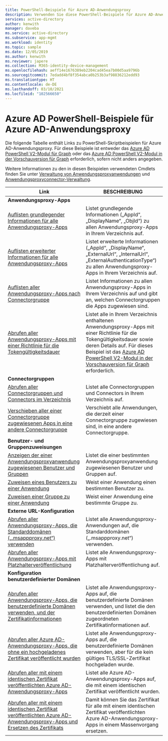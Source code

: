 ```yaml
---
title: PowerShell-Beispiele für Azure AD-Anwendungsproxy
description: Verwenden Sie diese PowerShell-Beispiele für Azure AD-Anwendungsproxy, um Informationen zu Anwendungsproxy-Apps und Connectors in Ihrem Verzeichnis abzurufen, Apps Benutzer und Gruppen zuzuweisen und Zertifikatinformationen abzurufen.
services: active-directory
author: kenwith
manager: daveba
ms.service: active-directory
ms.subservice: app-mgmt
ms.workload: identity
ms.topic: sample
ms.date: 12/05/2019
ms.author: kenwith
ms.reviewer: japere
ms.collection: M365-identity-device-management
ms.openlocfilehash: aeff14e1676389eb2204cad45ea7b00d5aa9796b
ms.sourcegitcommit: 7edadd4bf8f354abca0b253b3af98836212edd93
ms.translationtype: HT
ms.contentlocale: de-DE
ms.lasthandoff: 03/10/2021
ms.locfileid: "102566650"
---
```

# <a name="azure-ad-powershell-examples-for-azure-ad-application-proxy"></a>Azure AD PowerShell-Beispiele für Azure AD-Anwendungsproxy

Die folgende Tabelle enthält Links zu PowerShell-Skriptbeispielen für Azure AD-Anwendungsproxy. Für diese Beispiele ist entweder das [Azure AD PowerShell V2-Modul für Graph](/powershell/azure/active-directory/install-adv2) oder das [Azure AD PowerShell V2-Modul in der Vorschauversion für Graph](/powershell/azure/active-directory/install-adv2?view=azureadps-2.0-preview&preserve-view=true) erforderlich, sofern nicht anders angegeben.


Weitere Informationen zu den in diesen Beispielen verwendeten Cmdlets finden Sie unter [Verwaltung von Anwendungsproxyanwendungen](/powershell/module/azuread/#application_proxy_application_management) und [Anwendungsproxyconnector-Verwaltung](/powershell/module/azuread/#application_proxy_connector_management).

| Link | BESCHREIBUNG |
|---|---|
|**Anwendungsproxy-Apps**||
| [Auflisten grundlegender Informationen für alle Anwendungsproxy-Apps](scripts/powershell-get-all-app-proxy-apps-basic.md) | Listet grundlegende Informationen („AppId“, „DisplayName“, „ObjId“) zu allen Anwendungsproxy-Apps in Ihrem Verzeichnis auf. |
| [Auflisten erweiterter Informationen für alle Anwendungsproxy-Apps](scripts/powershell-get-all-app-proxy-apps-extended.md) | Listet erweiterte Informationen („AppId“, „DisplayName“, „ExternalUrl“, „InternalUrl“, „ExternalAuthenticationType“) zu allen Anwendungsproxy-Apps in Ihrem Verzeichnis auf.  |
| [Auflisten aller Anwendungsproxy-Apps nach Connectorgruppe](scripts/powershell-get-all-app-proxy-apps-by-connector-group.md) | Listet Informationen zu allen Anwendungsproxy-Apps in Ihrem Verzeichnis auf und gibt an, welchen Connectorgruppen die Apps zugewiesen sind. |
| [Abrufen aller Anwendungsproxy-Apps mit einer Richtlinie für die Tokengültigkeitsdauer](scripts/powershell-get-all-app-proxy-apps-with-policy.md) | Listet alle in Ihrem Verzeichnis enthaltenen Anwendungsproxy-Apps mit einer Richtlinie für die Tokengültigkeitsdauer sowie deren Details auf. Für dieses Beispiel ist das [Azure AD PowerShell V2-Modul in der Vorschauversion für Graph](/powershell/azure/active-directory/install-adv2?view=azureadps-2.0-preview) erforderlich. |
|**Connectorgruppen**||
| [Abrufen aller Connectorgruppen und Connectors im Verzeichnis](scripts/powershell-get-all-connectors.md) | Listet alle Connectorgruppen und Connectors in Ihrem Verzeichnis auf. |
| [Verschieben aller einer Connectorgruppe zugewiesenen Apps in eine andere Connectorgruppe](scripts/powershell-move-all-apps-to-connector-group.md) | Verschiebt alle Anwendungen, die derzeit einer Connectorgruppe zugewiesen sind, in eine andere Connectorgruppe. |
|**Benutzer- und Gruppenzuweisungen**||
| [Anzeigen der einer Anwendungsproxyanwendung zugewiesenen Benutzer und Gruppen](scripts/powershell-display-users-group-of-app.md) | Listet die einer bestimmten Anwendungsproxyanwendung zugewiesenen Benutzer und Gruppen auf. |
| [Zuweisen eines Benutzers zu einer Anwendung](scripts/powershell-assign-user-to-app.md) | Weist einer Anwendung einen bestimmten Benutzer zu. |
| [Zuweisen einer Gruppe zu einer Anwendung](scripts/powershell-assign-group-to-app.md) | Weist einer Anwendung eine bestimmte Gruppe zu. |
|**Externe URL-Konfiguration**||
| [Abrufen aller Anwendungsproxy-Apps, die Standarddomänen („.msappproxy.net“) verwenden](scripts/powershell-get-all-default-domain-apps.md)  | Listet alle Anwendungsproxy-Anwendungen auf, die Standarddomänen („.msappproxy.net“) verwenden. |
| [Abrufen aller Anwendungsproxy-Apps mit Platzhalterveröffentlichung](scripts/powershell-get-all-wildcard-apps.md) | Listet alle Anwendungsproxy-Apps mit Platzhalterveröffentlichung auf. |
|**Konfiguration benutzerdefinierter Domänen**||
| [Abrufen aller Anwendungsproxy-Apps, die benutzerdefinierte Domänen verwenden, und der Zertifikatinformationen](scripts/powershell-get-all-custom-domains-and-certs.md) | Listet alle Anwendungsproxy-Apps auf, die benutzerdefinierte Domänen verwenden, und listet die den benutzerdefinierten Domänen zugeordneten Zertifikatinformationen auf. |
| [Abrufen aller Azure AD-Anwendungsproxy-Apps, die ohne ein hochgeladenes Zertifikat veröffentlicht wurden](scripts/powershell-get-all-custom-domain-no-cert.md) | Listet alle Anwendungsproxy-Apps auf, die benutzerdefinierte Domänen verwenden, aber für die kein gültiges TLS/SSL-Zertifikat hochgeladen wurde. |
| [Abrufen aller mit einem identischen Zertifikat veröffentlichten Azure AD-Anwendungsproxy-Apps](scripts/powershell-get-custom-domain-identical-cert.md) | Listet alle Azure AD-Anwendungsproxy-Apps auf, die mit einem identischen Zertifikat veröffentlicht wurden. |
| [Abrufen aller mit einem identischen Zertifikat veröffentlichten Azure AD-Anwendungsproxy-Apps und Ersetzen des Zertifikats](scripts/powershell-get-custom-domain-replace-cert.md) | Damit können Sie das Zertifikat für alle mit einem identischen Zertifikat veröffentlichten Azure AD-Anwendungsproxy-Apps in einem Massenvorgang ersetzen. |
